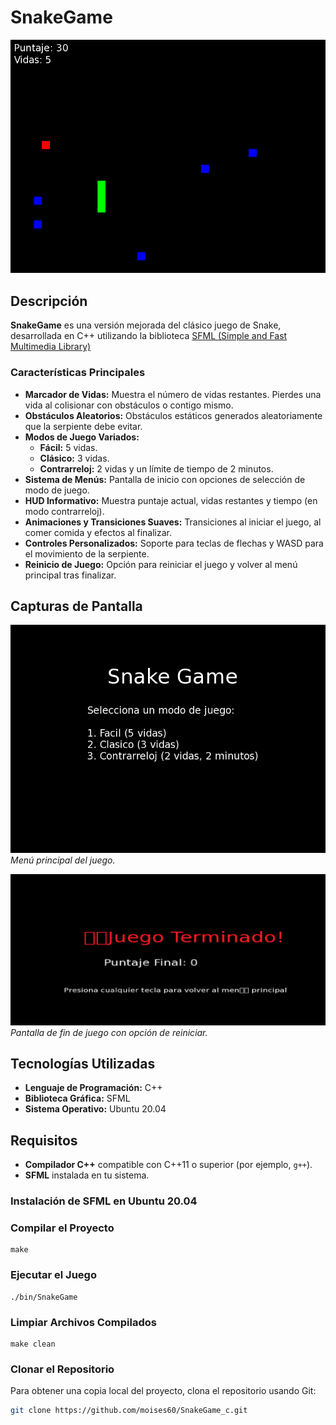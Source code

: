 # SnakeGame

![Snake Game Banner](assets/gameplay.png)

## Descripción

**SnakeGame** es una versión mejorada del clásico juego de Snake, desarrollada en C++ utilizando la biblioteca [SFML (Simple and Fast Multimedia Library)](https://www.sfml-dev.org/)

### Características Principales

- **Marcador de Vidas:** Muestra el número de vidas restantes. Pierdes una vida al colisionar con obstáculos o contigo mismo.
- **Obstáculos Aleatorios:** Obstáculos estáticos generados aleatoriamente que la serpiente debe evitar.
- **Modos de Juego Variados:**
  - **Fácil:** 5 vidas.
  - **Clásico:** 3 vidas.
  - **Contrarreloj:** 2 vidas y un límite de tiempo de 2 minutos.
- **Sistema de Menús:** Pantalla de inicio con opciones de selección de modo de juego.
- **HUD Informativo:** Muestra puntaje actual, vidas restantes y tiempo (en modo contrarreloj).
- **Animaciones y Transiciones Suaves:** Transiciones al iniciar el juego, al comer comida y efectos al finalizar.
- **Controles Personalizados:** Soporte para teclas de flechas y WASD para el movimiento de la serpiente.
- **Reinicio de Juego:** Opción para reiniciar el juego y volver al menú principal tras finalizar.

## Capturas de Pantalla

![Menú Principal](assets/menu.png)
*Menú principal del juego.*

![Pantalla de Fin de Juego](assets/gameover.png)
*Pantalla de fin de juego con opción de reiniciar.*

## Tecnologías Utilizadas

- **Lenguaje de Programación:** C++
- **Biblioteca Gráfica:** SFML
- **Sistema Operativo:** Ubuntu 20.04

## Requisitos

- **Compilador C++** compatible con C++11 o superior (por ejemplo, `g++`).
- **SFML** instalada en tu sistema.

### Instalación de SFML en Ubuntu 20.04

### Compilar el Proyecto
    make
### Ejecutar el Juego
    ./bin/SnakeGame
### Limpiar Archivos Compilados
    make clean
### Clonar el Repositorio
Para obtener una copia local del proyecto, clona el repositorio usando Git:
```bash
git clone https://github.com/moises60/SnakeGame_c.git


